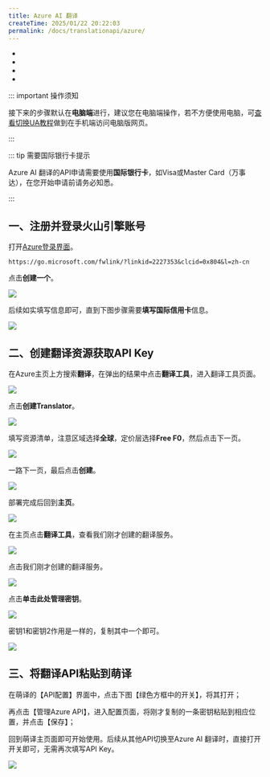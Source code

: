 ```yaml
---
title: Azure AI 翻译
createTime: 2025/01/22 20:22:03
permalink: /docs/translationapi/azure/
---
```


- <Badge type="cimportant" text="是否需要网络：是" />
- <Badge type="tip" text="是否需要申请API Key：是" />
- <Badge type="warning" text="支持的翻译模式：OCR" />
- <Badge type="danger" text="翻译质量：★★★★（4星）" />

::: important 操作须知

接下来的步骤默认在**电脑端**进行，建议您在电脑端操作，若不方便使用电脑，可[查看切换UA教程](https://www.moetranslate.top/docs/notice/ua/)做到在手机端访问电脑版网页。

:::

::: tip 需要国际银行卡提示

Azure AI 翻译的API申请需要使用**国际银行卡**，如Visa或Master Card（万事达），在您开始申请前请务必知悉。

:::

## 一、注册并登录火山引擎账号

打开[Azure登录界面](https://go.microsoft.com/fwlink/?linkid=2227353&clcid=0x804&l=zh-cn)。

```md:no-line-numbers
https://go.microsoft.com/fwlink/?linkid=2227353&clcid=0x804&l=zh-cn
```

点击**创建一个**。

<img src="https://img.moetranslate.top/azure_step_1.png"/>

后续如实填写信息即可，直到下图步骤需要**填写国际信用卡**信息。

<img src="https://img.moetranslate.top/azure_step_2.png"/>

## 二、创建翻译资源获取API Key

在Azure主页上方搜索**翻译**，在弹出的结果中点击**翻译工具**，进入翻译工具页面。

<img src="https://img.moetranslate.top/azure_step_3.png"/>

点击**创建Translator**。

<img src="https://img.moetranslate.top/azure_step_4.png"/>

填写资源清单，注意区域选择**全球**，定价层选择**Free F0**，然后点击下一页。

<img src="https://img.moetranslate.top/azure_step_5_fix.png"/>

一路下一页，最后点击**创建**。

<img src="https://img.moetranslate.top/azure_step_6.png"/>

部署完成后回到**主页**。

<img src="https://img.moetranslate.top/azure_step_7.png"/>

在主页点击**翻译工具**，查看我们刚才创建的翻译服务。

<img src="https://img.moetranslate.top/azure_step_8.png"/>

点击我们刚才创建的翻译服务。

<img src="https://img.moetranslate.top/azure_step_9.png"/>

点击**单击此处管理密钥**。

<img src="https://img.moetranslate.top/azure_step_10.png"/>

密钥1和密钥2作用是一样的，复制其中一个即可。

<img src="https://img.moetranslate.top/azure_step_11.png"/>

## 三、将翻译API粘贴到萌译

在萌译的【API配置】界面中，点击下图【绿色方框中的开关】，将其打开；

再点击【管理Azure API】，进入配置页面，将刚才复制的一条密钥粘贴到相应位置，并点击【保存】；

回到萌译主页面即可开始使用。后续从其他API切换至Azure AI 翻译时，直接打开开关即可，无需再次填写API Key。

<img src="https://img.moetranslate.top/azure_step_12.jpg"/>